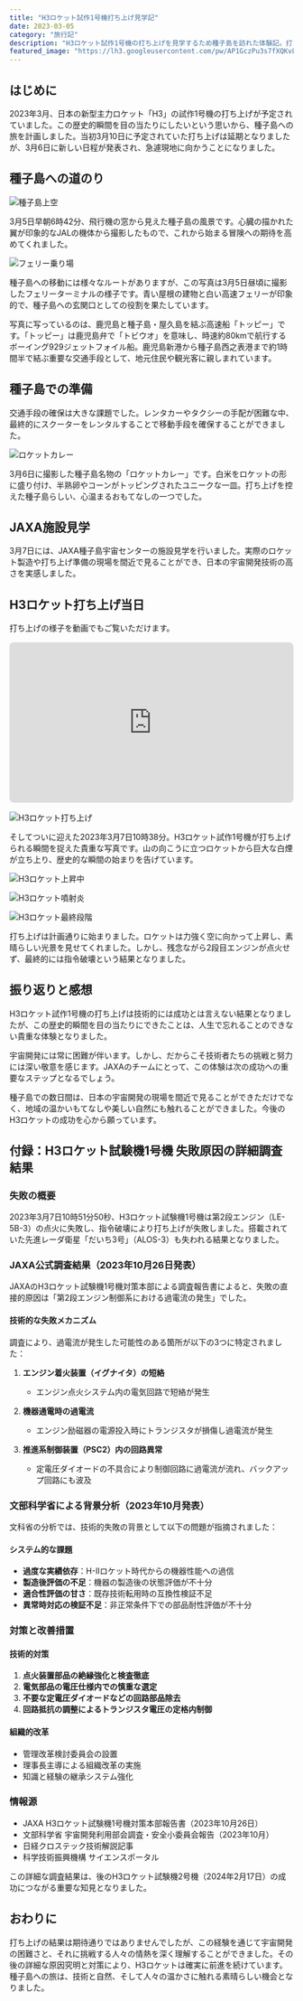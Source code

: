 ```yaml
---
title: "H3ロケット試作1号機打ち上げ見学記"
date: 2023-03-05
category: "旅行記"
description: "H3ロケット試作1号機の打ち上げを見学するため種子島を訪れた体験記。打ち上げまでの準備から当日の感動まで、貴重な体験をお届けします。"
featured_image: "https://lh3.googleusercontent.com/pw/AP1GczPu3s7fXQKvLKEXoAuPp2WNpMC3ysM9oWZSxwkbtD07k7TIXiNbdNdKPjUkQTeoPDmCsxOJBgcK-o7un1Wz1ECA5R4PM2Qw0J5mgjX2TVTZxrOA8D9JZOINRDaJHIURdO2KTZcAOidxHdNqznnN7__1XA=s800-no-gm?authuser=0"
---
```


<!-- Google Photos元URL: https://photos.app.goo.gl/9BJsmgk7DLFVSofBA -->

## はじめに

2023年3月、日本の新型主力ロケット「H3」の試作1号機の打ち上げが予定されていました。この歴史的瞬間を目の当たりにしたいという思いから、種子島への旅を計画しました。当初3月10日に予定されていた打ち上げは延期となりましたが、3月6日に新しい日程が発表され、急遽現地に向かうことになりました。

## 種子島への道のり

![種子島上空](https://lh3.googleusercontent.com/pw/AP1GczPPxq64FzO51dtS-PIca4xMUMQ1N_8np2hMlDeZMPHFyNH95aWLKnkf-MreGfwPGCIFx-EgYyxfImKLxvgL_Cp81jewYLVX5NSYtDSCr2hIr_fqpRNe=s800-no-gm?authuser=0)

3月5日早朝6時42分、飛行機の窓から見えた種子島の風景です。心臓の描かれた翼が印象的なJALの機体から撮影したもので、これから始まる冒険への期待を高めてくれました。

![フェリー乗り場](https://lh3.googleusercontent.com/pw/AP1GczMoUeBjHPhrMSJYjR2XFNV38oMCA-RSnx5yeYzq5OF2BW84jx9rs4boSabVq2ZY12PazN7MvNFbQGRHgmLJHWVLkF6CHw9FmCmfkZlbpJ1M0NRZCkiLKDE2zs6s9kPEQciO-l0JVqc44HsTlVWBOXxmFw=s800-no-gm?authuser=0)

種子島への移動には様々なルートがありますが、この写真は3月5日昼頃に撮影したフェリーターミナルの様子です。青い屋根の建物と白い高速フェリーが印象的で、種子島への玄関口としての役割を果たしています。

写真に写っているのは、鹿児島と種子島・屋久島を結ぶ高速船「トッピー」です。「トッピー」は鹿児島弁で「トビウオ」を意味し、時速約80kmで航行するボーイング929ジェットフォイル船。鹿児島新港から種子島西之表港まで約1時間半で結ぶ重要な交通手段として、地元住民や観光客に親しまれています。

## 種子島での準備

交通手段の確保は大きな課題でした。レンタカーやタクシーの手配が困難な中、最終的にスクーターをレンタルすることで移動手段を確保することができました。

![ロケットカレー](https://lh3.googleusercontent.com/pw/AP1GczPxjytOIqfwRxjxQfDzfLuuV-JaiCyvY546Oa-HzLNZpzae-w1PSClFE0hmIlcS8Be3iBNmaVm9g-V_QbGX-C5JHc3PHJrhqO8W1CCfI-4QrAm1pABQqu3b_NkN5RR2rJDXAxxP_7g-bJRtvUukO_vfrw=s800-no-gm?authuser=0)

3月6日に撮影した種子島名物の「ロケットカレー」です。白米をロケットの形に盛り付け、半熟卵やコーンがトッピングされたユニークな一皿。打ち上げを控えた種子島らしい、心温まるおもてなしの一つでした。

## JAXA施設見学

3月7日には、JAXA種子島宇宙センターの施設見学を行いました。実際のロケット製造や打ち上げ準備の現場を間近で見ることができ、日本の宇宙開発技術の高さを実感しました。

## H3ロケット打ち上げ当日

打ち上げの様子を動画でもご覧いただけます。

<div style="position: relative; width: 100%; height: 0; padding-bottom: 56.25%; margin: 1rem 0;">
<iframe style="position: absolute; top: 0; left: 0; width: 100%; height: 100%; border-radius: 8px;" src="https://www.youtube.com/embed/hZXS0cBJzz4" title="H3ロケット試作1号機打ち上げ動画" frameborder="0" allow="accelerometer; autoplay; clipboard-write; encrypted-media; gyroscope; picture-in-picture; web-share" allowfullscreen></iframe>
</div>

![H3ロケット打ち上げ](https://lh3.googleusercontent.com/pw/AP1GczPu3s7fXQKvLKEXoAuPp2WNpMC3ysM9oWZSxwkbtD07k7TIXiNbdNdKPjUkQTeoPDmCsxOJBgcK-o7un1Wz1ECA5R4PM2Qw0J5mgjX2TVTZxrOA8D9JZOINRDaJHIURdO2KTZcAOidxHdNqznnN7__1XA=s800-no-gm?authuser=0)

そしてついに迎えた2023年3月7日10時38分。H3ロケット試作1号機が打ち上げられる瞬間を捉えた貴重な写真です。山の向こうに立つロケットから巨大な白煙が立ち上り、歴史的な瞬間の始まりを告げています。

![H3ロケット上昇中](https://lh3.googleusercontent.com/pw/AP1GczNSIjmsEybYx4hKo-DUiuxoa1UMy2ZP6fZ7f2kPka8EuJPUSbrBA-a19hoRf2Xef46Muh8zYmKAigBDizI1K6tpWoE-nt_QGnq_mKhR6Q8YOQ7hzYayAJ4utsIGu8Hinb1BsS0WGovkmdwk5iEcchuhfQ=s800-no-gm?authuser=0)

![H3ロケット噴射炎](https://lh3.googleusercontent.com/pw/AP1GczOMm9AnINkg4jpIawblKnjvQaLvdCFDY81emGPIeyEUbsoC0QUyLSDivcyj5eJNaI3Jc7fVoVwlsx-tZxJZMpc2pA99HaeL8ysLSo3RqqT2EFUhuV7VDmNdvV8bCffga4ZB5Wnh_d-HzV6KXmNJu8qLEA=s800-no-gm?authuser=0)

![H3ロケット最終段階](https://lh3.googleusercontent.com/pw/AP1GczMtrfF4YL94vY3bx1Z8COOL39LoWnENMU321iEpTpUuGnlR4XFHJPfqd6XHC6p35WhBxYaLp_Is_rpiisjr77ycNlBo2d7talC6AyNOodLbSQ0AXMHGmOLdrBt8-Y5f3yY48Ns9_V4MyIhlKB3WvH4jOw=s800-no-gm?authuser=0)

打ち上げは計画通りに始まりました。ロケットは力強く空に向かって上昇し、素晴らしい光景を見せてくれました。しかし、残念ながら2段目エンジンが点火せず、最終的には指令破壊という結果となりました。

## 振り返りと感想

H3ロケット試作1号機の打ち上げは技術的には成功とは言えない結果となりましたが、この歴史的瞬間を目の当たりにできたことは、人生で忘れることのできない貴重な体験となりました。

宇宙開発には常に困難が伴います。しかし、だからこそ技術者たちの挑戦と努力には深い敬意を感じます。JAXAのチームにとって、この体験は次の成功への重要なステップとなるでしょう。

種子島での数日間は、日本の宇宙開発の現場を間近で見ることができただけでなく、地域の温かいもてなしや美しい自然にも触れることができました。今後のH3ロケットの成功を心から願っています。

## 付録：H3ロケット試験機1号機 失敗原因の詳細調査結果

### 失敗の概要

2023年3月7日10時51分50秒、H3ロケット試験機1号機は第2段エンジン（LE-5B-3）の点火に失敗し、指令破壊により打ち上げが失敗しました。搭載されていた先進レーダ衛星「だいち3号」（ALOS-3）も失われる結果となりました。

### JAXA公式調査結果（2023年10月26日発表）

JAXAのH3ロケット試験機1号機対策本部による調査報告書によると、失敗の直接的原因は「第2段エンジン制御系における過電流の発生」でした。

#### 技術的な失敗メカニズム

調査により、過電流が発生した可能性のある箇所が以下の3つに特定されました：

1. **エンジン着火装置（イグナイタ）の短絡**
   - エンジン点火システム内の電気回路で短絡が発生
   
2. **機器通電時の過電流**
   - エンジン励磁器の電源投入時にトランジスタが損傷し過電流が発生
   
3. **推進系制御装置（PSC2）内の回路異常**
   - 定電圧ダイオードの不具合により制御回路に過電流が流れ、バックアップ回路にも波及

### 文部科学省による背景分析（2023年10月発表）

文科省の分析では、技術的失敗の背景として以下の問題が指摘されました：

#### システム的な課題
- **過度な実績依存**：H-IIロケット時代からの機器性能への過信
- **製造後評価の不足**：機器の製造後の状態評価が不十分
- **適合性評価の甘さ**：既存技術転用時の互換性検証不足
- **異常時対応の検証不足**：非正常条件下での部品耐性評価が不十分

### 対策と改善措置

#### 技術的対策
1. **点火装置部品の絶縁強化と検査徹底**
2. **電気部品の電圧仕様内での慎重な選定**
3. **不要な定電圧ダイオードなどの回路部品除去**
4. **回路抵抗の調整によるトランジスタ電圧の定格内制御**

#### 組織的改革
- 管理改革検討委員会の設置
- 理事長主導による組織改革の実施
- 知識と経験の継承システム強化

### 情報源

- JAXA H3ロケット試験機1号機対策本部報告書（2023年10月26日）
- 文部科学省 宇宙開発利用部会調査・安全小委員会報告（2023年10月）
- 日経クロステック技術解説記事
- 科学技術振興機構 サイエンスポータル

この詳細な調査結果は、後のH3ロケット試験機2号機（2024年2月17日）の成功につながる重要な知見となりました。

## おわりに

打ち上げの結果は期待通りではありませんでしたが、この経験を通じて宇宙開発の困難さと、それに挑戦する人々の情熱を深く理解することができました。その後の詳細な原因究明と対策により、H3ロケットは確実に前進を続けています。種子島への旅は、技術と自然、そして人々の温かさに触れる素晴らしい機会となりました。